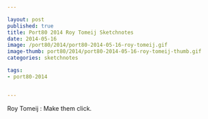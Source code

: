 ```yaml
---

layout: post
published: true
title: Port80 2014 Roy Tomeij Sketchnotes
date: 2014-05-16
image: /port80/2014/port80-2014-05-16-roy-tomeij.gif
image-thumb: port80/2014/port80-2014-05-16-roy-tomeij-thumb.gif
categories: sketchnotes

tags:
- port80-2014


---
```


Roy Tomeij : Make them click.